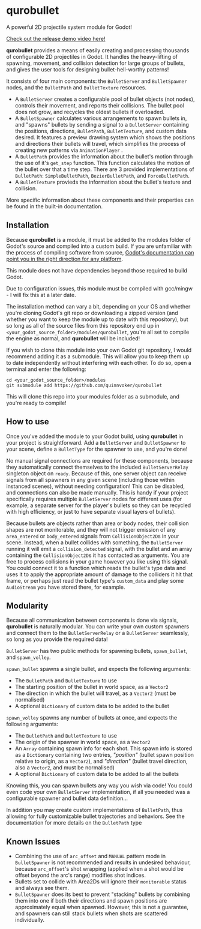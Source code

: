 # qurobullet

A powerful 2D projectile system module for Godot!

[Check out the release demo video here!](https://www.youtube.com/watch?v=Pye_jmW4an0)

**qurobullet** provides a means of easily creating and processing thousands of configurable 2D projectiles in Godot. It handles the heavy-lifting of spawning, movement, and collision detection for large groups of bullets, and gives the user tools for designing bullet-hell-worthy patterns!

It consists of four main components: the `BulletServer` and `BulletSpawner` nodes, and the `BulletPath` and `BulletTexture` resources.

- A `BulletServer` creates a configurable pool of bullet objects (not nodes), controls their movement, and reports their collisions. The bullet pool does not grow, and recycles the oldest bullets if overloaded.
- A `BulletSpawner` calculates various arrangements to spawn bullets in, and "spawns" bullets by sending a signal to a `BulletServer` containing the positions, directions, `BulletPath`, `BulletTexture`, and custom data desired. It features a preview drawing system which shows the positions and directions their bullets will travel, which simplifies the process of creating new patterns via `AnimationPlayer` .
- A `BulletPath` provides the information about the bullet's motion through the use of it's `get_step` function. This function calculates the motion of the bullet over that a time step. There are 3 provided implementations of `BulletPath`: `SimpleBulletPath`, `BezierBulletPath`, and `ForceBulletPath`.
- A `BulletTexture` provieds the information about the bullet's texture and collision.

More specific information about these components and their properties can be found in the built-in documentation.

## Installation

Because **qurobullet** is a module, it must be added to the modules folder of Godot's source and compiled into a custom build. If you are unfamiliar with the process of compiling software from source, [Godot's documentation can point you in the right direction for any platform](https://docs.godotengine.org/en/stable/development/compiling/index.html).

This module does not have dependencies beyond those required to build Godot.

Due to configuration issues, this module must be compiled with gcc/mingw - I will fix this at a later date.

The installation method can vary a bit, depending on your OS and whether you're cloning Godot's git repo or downloading a zipped version (and whether you want to keep the module up to date with this repository), but so long as all of the source files from this repository end up in `<your_godot_source_folder>/modules/qurobullet`, you're all set to compile the engine as normal, and **qurobullet** will be included!

If you wish to clone this module into your own Godot git repository, I would recommend adding it as a submodule. This will allow you to keep them up to date independently without interfering with each other. To do so, open a terminal and enter the following:

    cd <your_godot_source_folder>/modules
    git submodule add https://github.com/quinnvoker/qurobullet

This will clone this repo into your modules folder as a submodule, and you're ready to compile!

## How to use

Once you've added the module to your Godot build, using **qurobullet** in your project is straightforward. Add a `BulletServer` and `BulletSpawner` to your scene, define a `BulletType` for the spawner to use, and you're done!

No manual signal connections are required for these components, because they automatically connect themselves to the included `BulletServerRelay` singleton object on `ready`. Because of this, one server object can receive signals from all spawners in any given scene (including those within instanced scenes), without needing configuration! This can be disabled, and connections can also be made manually. This is handy if your project specifically requires multiple `BulletServer` nodes for different uses (for example, a separate server for the player's bullets so they can be recycled with high efficiency, or just to have separate visual layers of bullets).

Because bullets are objects rather than area or body nodes, their collision shapes are not monitorable, and they will not trigger emission of any `area_entered` or `body_entered` signals from `CollisionObject2D`s in your scene. Instead, when a bullet collides with something, the `BulletServer` running it will emit a `collision_detected` signal, with the bullet and an array containing the `CollisionObject2D`s it has contacted as arguments. You are free to process collisions in your game however you like using this signal. You could connect it to a function which reads the bullet's type data and uses it to apply the appropriate amount of damage to the colliders it hit that frame, or perhaps just read the bullet type's `custom_data` and play some `AudioStream` you have stored there, for example.

## Modularity

Because all communication between components is done via signals, **qurobullet** is naturally modular. You can write your own custom spawners and connect them to the `BulletServerRelay` or a `BulletServer` seamlessly, so long as you provide the required data!

`BulletServer` has two public methods for spawning bullets, `spawn_bullet`, and `spawn_volley`.

`spawn_bullet` spawns a single bullet, and expects the following arguments:

- The `BulletPath` and `BulletTexture` to use
- The starting position of the bullet in world space, as a `Vector2`
- The direction in which the bullet will travel, as a `Vector2` (must be normalised)
- A optional `Dictionary` of custom data to be added to the bullet

`spawn_volley` spawns any number of bullets at once, and expects the following arguments:

- The `BulletPath` and `BulletTexture` to use
- The origin of the spawner in world space, as a `Vector2`
- An `Array` containing spawn info for each shot. This spawn info is stored as a `Dictionary` containing two entries, _"position"_ (bullet spawn position relative to origin, as a `Vector2`), and _"direction"_ (bullet travel direction, also a `Vector2`, and must be normalised)
- A optional `Dictionary` of custom data to be added to all the bullets

Knowing this, you can spawn bullets any way you wish via code! You could even code your own `BulletServer` implementation, if all you needed was a configurable spawner and bullet data definition...

In addition you may create custom implementations of `BulletPath`, thus allowing for fully customizable bullet trajectories and behaviors. See the documentation for more details on the `BulletPath` type

## Known Issues

- Combining the use of `arc_offset` and `MANUAL` pattern mode in `BulletSpawner` is not recommended and results in undesired behaviour, because `arc_offset`'s shot wrapping (applied when a shot would be offset beyond the arc's range) modifies shot indices.
- Bullets set to collide with Area2Ds will ignore their `monitorable` status and always see them.
- `BulletSpawner` does its best to prevent "stacking" bullets by combining them into one if both their directions and spawn positions are approximately equal when spawned. However, this is not a guarantee, and spawners can still stack bullets when shots are scattered individually.
